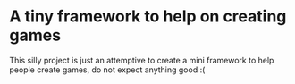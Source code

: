 # A tiny framework to help on creating games

This silly project is just an attemptive to create a mini framework to help people create games, do not expect anything good :(